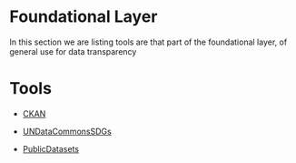 # Foundational Layer

In this section we are listing tools are that part of the foundational layer, of general use for data transparency 

# Tools

- [CKAN](ckan.md)
  
- [UNDataCommonsSDGs](UNDataCommonsSDGs.md)

- [PublicDatasets](PublicDatasets.md)
